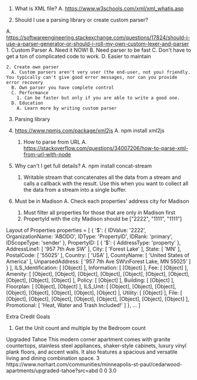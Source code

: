 1. What is XML file?
  A. https://www.w3schools.com/xml/xml_whatis.asp

2. Should I use a parsing library or create custom parser?

  A.  https://softwareengineering.stackexchange.com/questions/17824/should-i-use-a-parser-generator-or-should-i-roll-my-own-custom-lexer-and-parser
    1. Custom Parser
      A. Need it NOW!
      B. Need parser to be fast
      C. Don't have to get a ton of complicated code to work.
      D. Easier to maintain

    2. Create own parser
      A. Custom parsers aren't very user (the end-user, not you) friendly. You typically can't give good error messages, nor can you provide error recovery
      B. Own parser you have complete control
      C. Performance
        1. Can be faster but only if you are able to write a good one.
      D. Education
        A. Learn more by writing custom parser

3. Parsing library
  1. https://www.npmjs.com/package/xml2js
    A. npm install xml2js
      1. How to parse from URL
        A. https://stackoverflow.com/questions/34007206/how-to-parse-xml-from-url-with-node

  2. Why can't I get full details?
    A. npm install concat-stream
      1.  Writable stream that concatenates all the data from a stream and calls a callback with the result. Use this when you want to collect all the data from a stream into a single buffer.

3. Must be in Madison
  A. Check each properties' address city for Madison
    1. Must filter all properties for those that are only in Madison first
      1. PropertyId with the city Madison should be ["2222", "1111", "1111"]


Layout of Properties
properties = [
  {
    '$': {
      IDValue: '2222',
      OrganizationName: 'ABODO',
      IDType: 'PropertyID',
      IDRank: 'primary',
      IDScopeType: 'sender'
    },
    PropertyID: [
      {
        '$': { AddressType: 'property' },
        AddressLine1: [ '957 7th Ave SW' ],
        City: [ 'Forest Lake' ],
        State: [ 'MN' ],
        PostalCode: [ '55025' ],
        Country: [ 'USA' ],
        CountyName: [ 'United States of America' ],
        UnparsedAddress: [ '957 7th Ave SW\nForest Lake, MN 55025' ]
      }
    ],
    ILS_Identification: [ [Object] ],
    Information: [ [Object] ],
    Fee: [ [Object] ],
    Amenity: [
      [Object], [Object],
      [Object], [Object],
      [Object], [Object],
      [Object], [Object],
      [Object], [Object]
    ],
    Policy: [ [Object] ],
    Building: [ [Object] ],
    Floorplan: [ [Object], [Object] ],
    ILS_Unit: [
      [Object], [Object],
      [Object], [Object],
      [Object], [Object],
      [Object], [Object]
    ],
    Utility: [ [Object] ],
    File: [
      [Object], [Object],
      [Object], [Object],
      [Object], [Object],
      [Object], [Object]
    ],
    Promotional: [ 'Heat, Water and Trash Included!' ]
  },
  ...
]


Extra Credit Goals
  1. Get the Unit count and multiple by the Bedroom count
<Floorplan IDValue="95" OrganizationName="ABODO" IDType="FloorplanID" IDRank="primary" IDScopeType="sender">
<Name>Upgraded Tahoe</Name>
<Comment>This modern corner apartment comes with granite countertops, stainless steel appliances, shaker-style cabinets, luxury vinyl plank floors, and accent walls. It also features a spacious and versatile living and dining combination space.</Comment>
<UnitCount>3</UnitCount>
<FloorplanAvailabilityURL>https://www.norhart.com/communities/minneapolis-st-paul/cedarwood-apartments/upgraded-tahoe?src=abd</FloorplanAvailabilityURL>
<UnitsAvailable>0</UnitsAvailable>
<DisplayedUnitsAvailable>0</DisplayedUnitsAvailable>
<Room RoomType="Bedroom">
<Count>3.0</Count>
<Comment/>
</Room>
